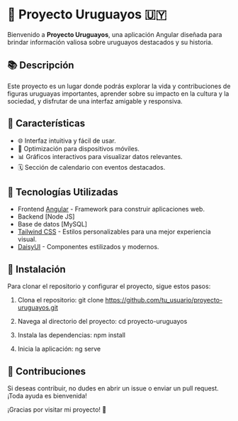 # 🎉 Proyecto Uruguayos 🇺🇾

Bienvenido a **Proyecto Uruguayos**, una aplicación Angular diseñada para brindar información valiosa sobre uruguayos destacados y su historia.

## 📚 Descripción

Este proyecto es un lugar donde podrás explorar la vida y contribuciones de figuras uruguayas importantes, aprender sobre su impacto en la cultura y la sociedad, y disfrutar de una interfaz amigable y responsiva.

## 🚀 Características

- 🌐 Interfaz intuitiva y fácil de usar.
- 📱 Optimización para dispositivos móviles.
- 📊 Gráficos interactivos para visualizar datos relevantes.
- 🗓️ Sección de calendario con eventos destacados.

## 🎨 Tecnologías Utilizadas

- Frontend [Angular](https://angular.io/) - Framework para construir aplicaciones web.
- Backend [Node JS]
- Base de datos [MySQL]
- [Tailwind CSS](https://tailwindcss.com/) - Estilos personalizables para una mejor experiencia visual.
- [DaisyUI](https://daisyui.com/) - Componentes estilizados y modernos.

## 🔧 Instalación

Para clonar el repositorio y configurar el proyecto, sigue estos pasos:

1. Clona el repositorio:
   git clone https://github.com/tu_usuario/proyecto-uruguayos.git

2. Navega al directorio del proyecto:
   cd proyecto-uruguayos

3. Instala las dependencias:
   npm install

4. Inicia la aplicación:
  ng serve

## 🌟 Contribuciones
Si deseas contribuir, no dudes en abrir un issue o enviar un pull request. ¡Toda ayuda es bienvenida!

¡Gracias por visitar mi proyecto! 🙌
